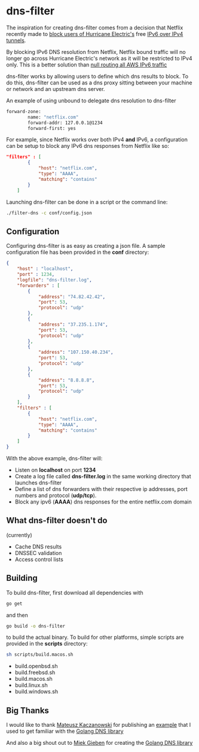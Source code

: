 # dns-filter

The inspiration for creating dns-filter comes from a decision that Netflix recently made to [block users of Hurricane Electric's](https://torrentfreak.com/netflix-blocks-ipv6-over-geo-unblocking-fears-160608/) free [IPv6 over IPv4 tunnels](https://tunnelbroker.net "tunnelbroker.net"). 

By blocking IPv6 DNS resolution from Netflix, Netflix bound traffic will no longer go across Hurricane Electric's network as it will be restricted to IPv4 only. This is a better solution than [null routing all AWS IPv6 traffic](https://forums.he.net/index.php?topic=3564.msg20354#msg20354)

dns-filter works by allowing users to define which dns results to block. To do this, dns-filter can be used as a dns proxy sitting between your machine or network and an upstream dns server. 

An example of using unbound to delegate dns resolution to dns-filter
``` sh
forward-zone:
        name: "netflix.com"
        forward-addr: 127.0.0.1@1234
        forward-first: yes
```
For example, since Netflix works over both IPv4 **and** IPv6, a configuration can be setup to block any IPv6 dns responses from Netflix like so:

``` json
"filters" : [
        {
            "host": "netflix.com",
            "type": "AAAA",
            "matching": "contains"
        }
    ]
```

Launching dns-filter can be done in a script or the command line:
``` sh
./filter-dns -c conf/config.json 
```
## Configuration
Configuring dns-filter is as easy as creating a json file. A sample configuration file has been provided in the **conf** directory:

``` json
{
    "host" : "localhost",
    "port" : 1234,
    "logfile": "dns-filter.log",
    "forwarders" : [
        {
            "address": "74.82.42.42",
            "port": 53,
            "protocol": "udp"
        },
        {
            "address": "37.235.1.174",
            "port": 53,
            "protocol": "udp"
        },
        {
            "address": "107.150.40.234",
            "port": 53,
            "protocol": "udp"
        },
        {
            "address": "8.8.8.8",
            "port": 53,
            "protocol": "udp"
        }
    ],
    "filters" : [
        {
            "host": "netflix.com",
            "type": "AAAA",
            "matching": "contains"
        }
    ]
}
```
With the above example, dns-filter will:

* Listen on **localhost** on port **1234**
* Create a log file called **dns-filter.log** in the same working directory that launches dns-filter
* Define a list of dns forwarders with their respective ip addresses, port numbers and protocol (**udp/tcp**). 
* Block any ipv6 (**AAAA**) dns responses for the entire netflix.com domain

## What dns-filter doesn't do
(currently)

* Cache DNS results
* DNSSEC validation
* Access control lists

## Building
To build dns-filter, first download all dependencies with
``` sh
go get
```
and then 
``` sh
go build -o dns-filter
```
to build the actual binary. To build for other platforms, simple scripts are provided in the **scripts** directory:

``` sh
sh scripts/build.macos.sh
```

* build.openbsd.sh
* build.freebsd.sh
* build.macos.sh
* build.linux.sh
* build.windows.sh

## Big Thanks
I would like to thank [Mateusz Kaczanowski](http://mkaczanowski.com) for publishing an [example](http://mkaczanowski.com/golang-build-dynamic-dns-service-go/ "#Build your own dynamic DNS service with GO!") that I used to get familiar with the [Golang DNS library](https://github.com/miekg/dns)

And also a big shout out to [Miek Gieben](https://github.com/miekg) for creating the [Golang DNS library](https://github.com/miekg/dns)